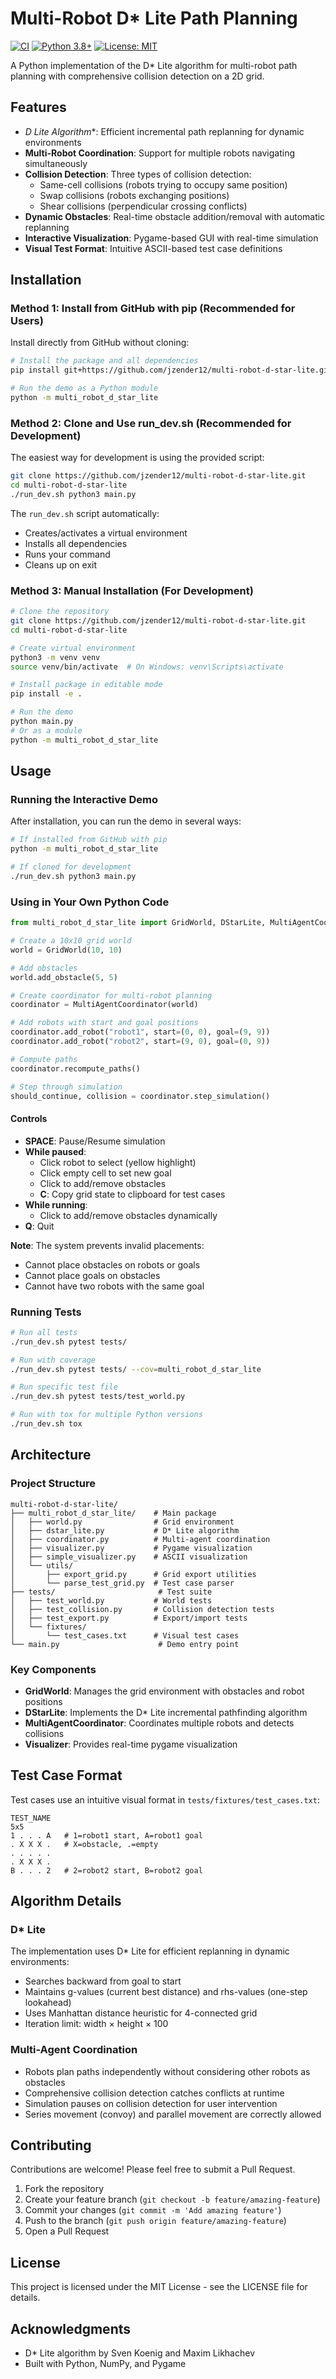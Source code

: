 # Multi-Robot D* Lite Path Planning

[![CI](https://github.com/jzender12/multi-robot-d-star-lite/actions/workflows/ci.yml/badge.svg)](https://github.com/jzender12/multi-robot-d-star-lite/actions/workflows/ci.yml)
[![Python 3.8+](https://img.shields.io/badge/python-3.8%2B-blue.svg)](https://www.python.org/downloads/)
[![License: MIT](https://img.shields.io/badge/License-MIT-yellow.svg)](https://opensource.org/licenses/MIT)

A Python implementation of the D* Lite algorithm for multi-robot path planning with comprehensive collision detection on a 2D grid.

## Features

- **D* Lite Algorithm**: Efficient incremental path replanning for dynamic environments
- **Multi-Robot Coordination**: Support for multiple robots navigating simultaneously
- **Collision Detection**: Three types of collision detection:
  - Same-cell collisions (robots trying to occupy same position)
  - Swap collisions (robots exchanging positions)
  - Shear collisions (perpendicular crossing conflicts)
- **Dynamic Obstacles**: Real-time obstacle addition/removal with automatic replanning
- **Interactive Visualization**: Pygame-based GUI with real-time simulation
- **Visual Test Format**: Intuitive ASCII-based test case definitions

## Installation

### Method 1: Install from GitHub with pip (Recommended for Users)

Install directly from GitHub without cloning:

```bash
# Install the package and all dependencies
pip install git+https://github.com/jzender12/multi-robot-d-star-lite.git

# Run the demo as a Python module
python -m multi_robot_d_star_lite
```

### Method 2: Clone and Use run_dev.sh (Recommended for Development)

The easiest way for development is using the provided script:

```bash
git clone https://github.com/jzender12/multi-robot-d-star-lite.git
cd multi-robot-d-star-lite
./run_dev.sh python3 main.py
```

The `run_dev.sh` script automatically:
- Creates/activates a virtual environment
- Installs all dependencies
- Runs your command
- Cleans up on exit

### Method 3: Manual Installation (For Development)

```bash
# Clone the repository
git clone https://github.com/jzender12/multi-robot-d-star-lite.git
cd multi-robot-d-star-lite

# Create virtual environment
python3 -m venv venv
source venv/bin/activate  # On Windows: venv\Scripts\activate

# Install package in editable mode
pip install -e .

# Run the demo
python main.py
# Or as a module
python -m multi_robot_d_star_lite
```

## Usage

### Running the Interactive Demo

After installation, you can run the demo in several ways:

```bash
# If installed from GitHub with pip
python -m multi_robot_d_star_lite

# If cloned for development
./run_dev.sh python3 main.py
```

### Using in Your Own Python Code

```python
from multi_robot_d_star_lite import GridWorld, DStarLite, MultiAgentCoordinator

# Create a 10x10 grid world
world = GridWorld(10, 10)

# Add obstacles
world.add_obstacle(5, 5)

# Create coordinator for multi-robot planning
coordinator = MultiAgentCoordinator(world)

# Add robots with start and goal positions
coordinator.add_robot("robot1", start=(0, 0), goal=(9, 9))
coordinator.add_robot("robot2", start=(9, 0), goal=(0, 9))

# Compute paths
coordinator.recompute_paths()

# Step through simulation
should_continue, collision = coordinator.step_simulation()
```

#### Controls

- **SPACE**: Pause/Resume simulation
- **While paused**:
  - Click robot to select (yellow highlight)
  - Click empty cell to set new goal
  - Click to add/remove obstacles
  - **C**: Copy grid state to clipboard for test cases
- **While running**:
  - Click to add/remove obstacles dynamically
- **Q**: Quit

**Note**: The system prevents invalid placements:
- Cannot place obstacles on robots or goals
- Cannot place goals on obstacles
- Cannot have two robots with the same goal

### Running Tests

```bash
# Run all tests
./run_dev.sh pytest tests/

# Run with coverage
./run_dev.sh pytest tests/ --cov=multi_robot_d_star_lite

# Run specific test file
./run_dev.sh pytest tests/test_world.py

# Run with tox for multiple Python versions
./run_dev.sh tox
```

## Architecture

### Project Structure

```
multi-robot-d-star-lite/
├── multi_robot_d_star_lite/    # Main package
│   ├── world.py                # Grid environment
│   ├── dstar_lite.py           # D* Lite algorithm
│   ├── coordinator.py          # Multi-agent coordination
│   ├── visualizer.py           # Pygame visualization
│   ├── simple_visualizer.py    # ASCII visualization
│   └── utils/
│       ├── export_grid.py      # Grid export utilities
│       └── parse_test_grid.py  # Test case parser
├── tests/                       # Test suite
│   ├── test_world.py           # World tests
│   ├── test_collision.py       # Collision detection tests
│   ├── test_export.py          # Export/import tests
│   └── fixtures/
│       └── test_cases.txt      # Visual test cases
└── main.py                      # Demo entry point
```

### Key Components

- **GridWorld**: Manages the grid environment with obstacles and robot positions
- **DStarLite**: Implements the D* Lite incremental pathfinding algorithm
- **MultiAgentCoordinator**: Coordinates multiple robots and detects collisions
- **Visualizer**: Provides real-time pygame visualization

## Test Case Format

Test cases use an intuitive visual format in `tests/fixtures/test_cases.txt`:

```
TEST_NAME
5x5
1 . . . A   # 1=robot1 start, A=robot1 goal
. X X X .   # X=obstacle, .=empty
. . . . .
. X X X .
B . . . 2   # 2=robot2 start, B=robot2 goal
```

## Algorithm Details

### D* Lite

The implementation uses D* Lite for efficient replanning in dynamic environments:
- Searches backward from goal to start
- Maintains g-values (current best distance) and rhs-values (one-step lookahead)
- Uses Manhattan distance heuristic for 4-connected grid
- Iteration limit: width × height × 100

### Multi-Agent Coordination

- Robots plan paths independently without considering other robots as obstacles
- Comprehensive collision detection catches conflicts at runtime
- Simulation pauses on collision detection for user intervention
- Series movement (convoy) and parallel movement are correctly allowed

## Contributing

Contributions are welcome! Please feel free to submit a Pull Request.

1. Fork the repository
2. Create your feature branch (`git checkout -b feature/amazing-feature`)
3. Commit your changes (`git commit -m 'Add amazing feature'`)
4. Push to the branch (`git push origin feature/amazing-feature`)
5. Open a Pull Request

## License

This project is licensed under the MIT License - see the LICENSE file for details.

## Acknowledgments

- D* Lite algorithm by Sven Koenig and Maxim Likhachev
- Built with Python, NumPy, and Pygame